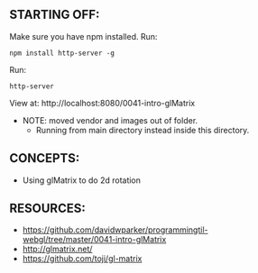## STARTING OFF:

Make sure you have npm installed.
Run:
```
npm install http-server -g
```

Run:
```
http-server
```

View at: http://localhost:8080/0041-intro-glMatrix

* NOTE: moved vendor and images out of folder.
  * Running from main directory instead inside this directory.

## CONCEPTS:

* Using glMatrix to do 2d rotation

## RESOURCES:

* https://github.com/davidwparker/programmingtil-webgl/tree/master/0041-intro-glMatrix
* http://glmatrix.net/
* https://github.com/toji/gl-matrix
